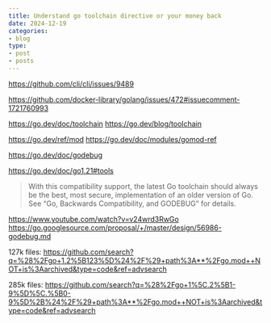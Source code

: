 ```yaml
---
title: Understand go toolchain directive or your money back
date: 2024-12-19
categories:
- blog
type:
- post
- posts
---
```


<https://github.com/cli/cli/issues/9489>

<https://github.com/docker-library/golang/issues/472#issuecomment-1721760993>

<https://go.dev/doc/toolchain>
<https://go.dev/blog/toolchain>

<https://go.dev/ref/mod>
<https://go.dev/doc/modules/gomod-ref>

<https://go.dev/doc/godebug>

<https://go.dev/doc/go1.21#tools>
> With this compatibility support, the latest Go toolchain should always be the best, most secure, implementation of an older version of Go. See “Go, Backwards Compatibility, and GODEBUG” for details.

<https://www.youtube.com/watch?v=v24wrd3RwGo>
<https://go.googlesource.com/proposal/+/master/design/56986-godebug.md>

127k files:
<https://github.com/search?q=%28%2Fgo+1.2%5B123%5D%24%2F%29+path%3A**%2Fgo.mod++NOT+is%3Aarchived&type=code&ref=advsearch>

285k files:
<https://github.com/search?q=%28%2Fgo+1%5C.2%5B1-9%5D%5C.%5B0-9%5D%2B%24%2F%29+path%3A**%2Fgo.mod++NOT+is%3Aarchived&type=code&ref=advsearch>
